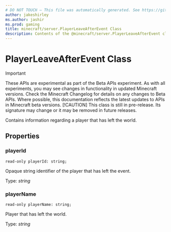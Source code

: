 ```yaml
---
# DO NOT TOUCH — This file was automatically generated. See https://github.com/mojang/minecraftapidocsgenerator to modify descriptions, examples, etc.
author: jakeshirley
ms.author: jashir
ms.prod: gaming
title: minecraft/server.PlayerLeaveAfterEvent Class
description: Contents of the @minecraft/server.PlayerLeaveAfterEvent class.
---
```

# PlayerLeaveAfterEvent Class
>[!IMPORTANT]
>These APIs are experimental as part of the Beta APIs experiment. As with all experiments, you may see changes in functionality in updated Minecraft versions. Check the Minecraft Changelog for details on any changes to Beta APIs. Where possible, this documentation reflects the latest updates to APIs in Minecraft beta versions.
> [!CAUTION]
> This class is still in pre-release.  Its signature may change or it may be removed in future releases.

Contains information regarding a player that has left the world.

## Properties

### **playerId**
`read-only playerId: string;`

Opaque string identifier of the player that has left the event.

Type: *string*

### **playerName**
`read-only playerName: string;`

Player that has left the world.

Type: *string*
